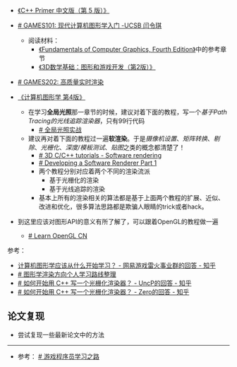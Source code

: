 - [《C++ Primer 中文版（第 5 版）》](C++%20Primer%20中文版（第%205%20版）.pdf)

- [# GAMES101: 现代计算机图形学入门 -UCSB 闫令琪](https://link.zhihu.com/?target=https%3A//sites.cs.ucsb.edu/~lingqi/teaching/games101.html)
	- 阅读材料：
		- [《Fundamentals of Computer Graphics, Fourth Edition》](Fundamentals%20of%20Computer%20Graphics,%20Fourth%20Edition.pdf)中的参考章节
		- [《3D数学基础：图形和游戏开发（第2版）》](3D数学基础：图形和游戏开发（第2版）.pdf)
- [# GAMES202: 高质量实时渲染](https://sites.cs.ucsb.edu/~lingqi/teaching/games202.html)

- [《计算机图形学 第4版》](计算机图形学%20第4版.pdf)
	- 在学习**全局光照**那一章节的时候，建议对着下面的教程，写一个*基于Path Tracing的光线追踪渲染器*，只有99行代码
		- [# 全局光照实战](https://www.kevinbeason.com/smallpt/)
	- 建议再对着下面的教程过一遍**软渲染**。于是*摄像机设置*、*矩阵转换*、*剔除*、*光栅化*、*深度/模板测试*、*贴图*之类的概念都清楚了！
		- [# 3D C/C++ tutorials - Software rendering​](https://link.zhihu.com/?target=http%3A//www.3dcpptutorials.sk/index.php%3Fid%3D15)
		- [# Developing a Software Renderer Part 1​](https://link.zhihu.com/?target=https%3A//trenki2.github.io/blog/2017/06/06/developing-a-software-renderer-part1/)
		- 两个教程分别对应着两个不同的渲染流派
			- 基于光栅化的渲染
			- 基于光线追踪的渲染
		- 基本上所有的渲染相关的算法都是基于上面两个教程的扩展、近似、改进和优化，很多算法思路都是欺骗人眼睛的trick或者hack。

- 到这里应该对图形API的意义有所了解了，可以跟着OpenGL的教程做一遍
	- [# Learn OpenGL CN](https://learnopengl-cn.github.io/)

参考：
- [计算机图形学应该从什么开始学习？ - 网易游戏雷火事业群的回答 - 知乎](https://www.zhihu.com/question/349302834/answer/931378785)
- [# 图形学渲染方向个人学习路线整理](https://zhuanlan.zhihu.com/p/445343440)
- [# 如何开始用 C++ 写一个光栅化渲染器？ - UncP的回答 - 知乎](https://www.zhihu.com/question/24786878/answer/127484388)
- [# 如何开始用 C++ 写一个光栅化渲染器？ - Zero的回答 - 知乎](https://www.zhihu.com/question/24786878/answer/401447840)

## 论文复现

- 尝试复现一些最新论文中的方法

---

- 参考：
[# 游戏程序员学习之路](https://miloyip.github.io/game-programmer/game-programmer-zh-cn.svg)